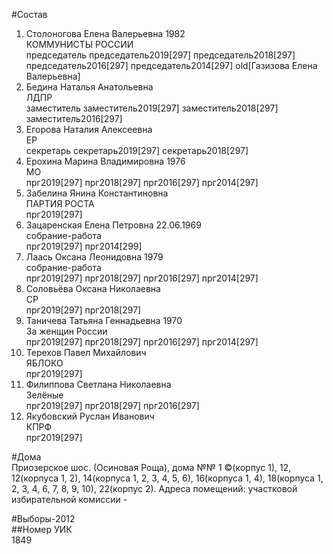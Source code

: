 #Состав  
1. Столоногова Елена Валерьевна 1982  
    КОММУНИСТЫ РОССИИ  
    председатель председатель2019[297] председатель2018[297] председатель2016[297] председатель2014[297] old[Газизова Елена Валерьевна]  
2. Бедина Наталья Анатольевна  
    ЛДПР  
    заместитель заместитель2019[297] заместитель2018[297] заместитель2016[297]  
3. Егорова Наталия Алексеевна  
    ЕР  
    секретарь секретарь2019[297] секретарь2018[297]  
4. Ерохина Марина Владимировна 1976  
    МО  
    прг2019[297] прг2018[297] прг2016[297] прг2014[297]  
5. Забелина Янина Константиновна  
    ПАРТИЯ РОСТА  
    прг2019[297]  
6. Зацаренская Елена Петровна 22.06.1969  
    собрание-работа  
    прг2019[297] прг2014[299]  
7. Лаась Оксана Леонидовна 1979  
    собрание-работа  
    прг2019[297] прг2018[297] прг2016[297] прг2014[297]  
8. Соловьёва Оксана Николаевна  
    СР  
    прг2019[297] прг2018[297]  
9. Таничева Татьяна Геннадьевна 1970  
    За женщин России  
    прг2019[297] прг2018[297] прг2016[297] прг2014[297]  
10. Терехов Павел Михайлович  
    ЯБЛОКО  
    прг2019[297]  
11. Филиппова Светлана Николаевна  
    Зелёные  
    прг2019[297] прг2018[297] прг2016[297]  
12. Якубовский Руслан Иванович  
    КПРФ  
    прг2019[297]  
  
#Дома  
Приозерское шос. (Осиновая Роща), дома №№ 1 ©(корпус 1), 12, 12(корпуса 1, 2), 14(корпуса 1, 2, 3, 4, 5, 6), 16(корпуса 1, 4), 18(корпуса 1, 2, 3, 4, 6, 7, 8, 9, 10), 22(корпус 2). Адреса помещений: участковой избирательной комиссии -  
  
#Выборы-2012  
##Номер УИК  
1849  
